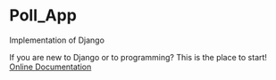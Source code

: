 # Poll_App
Implementation of Django

If you are new to Django or to programming? This is the place to start!
[Online Documentation](https://docs.djangoproject.com/en/4.0/intro/tutorial01/#)
